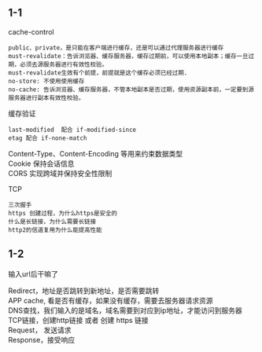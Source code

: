 ## 1-1


cache-control

	public、private，是只能在客户端进行缓存，还是可以通过代理服务器进行缓存
	must-revalidate：告诉浏览器、缓存服务器，缓存过期前，可以使用本地副本；缓存一旦过期，必须去源服务器进行有效性校验。
	must-revalidate生效有个前提，前提就是这个缓存必须已经过期.
	no-store: 不使用使用缓存
	no-cache: 告诉浏览器、缓存服务器，不管本地副本是否过期，使用资源副本前，一定要到源服务器进行副本有效性校验。

缓存验证

	last-modified  配合 if-modified-since
	etag 配合 if-none-match
	
Content-Type、Content-Encoding 等用来约束数据类型  
Cookie 保持会话信息  
CORS 实现跨域并保持安全性限制  

TCP
	
	三次握手
	https 创建过程，为什么https是安全的
	什么是长链接，为什么需要长链接
	http2的信道复用为什么能提高性能
	

## 1-2

输入url后干嘛了

Redirect，地址是否跳转到新地址，是否需要跳转  
APP cache, 看是否有缓存，如果没有缓存，需要去服务器请求资源  
DNS查找，我们输入的是域名，域名需要到对应到ip地址，才能访问到服务器  
TCP链接，创建http链接 或者  创建 https 链接  
Request， 发送请求  
Response，接受响应  























